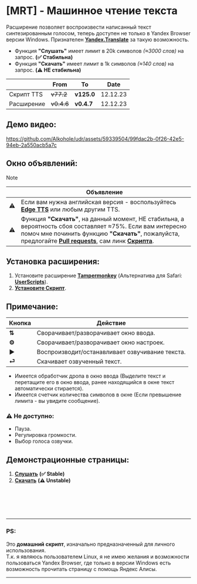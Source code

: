 # [MRT] - Машинное чтение текста
Расширение позволяет воспроизвести написанный текст синтезированным голосом, теперь доступен не только в Yandex Browser версии Windows. Признателен **[Yandex.Translate](https://translate.yandex.ru/)** за такую возможность.
- Функция **"Слушать"** имеет лимит в 20k символов *(≈3000 слов)* на запрос. **(✅ Cтабильна)**
- Функция **"Скачать"** имеет лимит в 1k символов *(≈140 слов)* на запрос. **(⚠️ НЕ стабильна)**

|  | From | To | Date |
|---|---|---|---|
| Скрипт TTS | ~~v77.2~~ | **v125.0** | 12.12.23 |
| Расширение | ~~v0.4.6~~ | **v0.4.7** | 12.12.23 |

## Демо видео:

https://github.com/Alkohole/udr/assets/59339504/99fdac2b-0f26-42e5-94eb-2a550acb5a7c

## Окно объявлений:

> [!Note]
> |  | Объявление |
> |----|---------|
> | ⚠️ | Если вам нужна английская версия - воспользуйтесь **[Edge TTS](https://github.com/EdgeTTS/EdgeTTS.github.io)** или любым другим TTS. |
> | ⚠️ | Функция **"Скачать"**, на данный момент, НЕ стабильна, а вероятность сбоя составляет ≈75%. Если вам интересно помоч мне починить функцию **"Скачать"**, пожалуйста, предлогайте **[Pull requests](https://github.com/Alkohole/udr/pulls)**, сам линк **[Скрипта](https://github.com/Alkohole/udr/blob/main/down.html#L81)**. |


## Установка расширения:

1. Установите расширение **[Tampermonkey](https://www.tampermonkey.net/)** (Альтернатива для Safari: **[UserScripts](https://apps.apple.com/app/userscripts/id1463298887 )**).
2. **[Установите Скрипт](https://github.com/Alkohole/udr/raw/main/mrt.user.js)**.

## Примечание:

| Кнопка | Действие |
|----|---------|
| **⇅** | Cворачивает/разворачивает окно ввода. |
| **⚙** | Cворачивает/разворачивает окно настроек. |
| **▶** | Воспроизводит/останавливает озвучивание текста. |
| **⏎** | Скачивает озвученный текст. |



- Имеется обработчик дропа в окно ввода (Выделите текст и перетащите его в окно ввода, ранее находящийся в окне текст автоматически стирается).
- Имеется счетчик количества символов в окне (Если превышение лимита - вы увидите сообщение).

### ⚠️ Не доступно:
- Пауза.
- Регулировка громкости.
- Выбор голоса озвучки.

## Демонстрационные страницы:
1. **[Слушать](https://alkohole.github.io/udr/)** **(✅ Stable)**
2. **[Скачать](https://alkohole.github.io/udr/down)** **(⚠️ Unstable)**

<br>
<br>
<br>
<br>
<hr>

### PS:
Это **домашний скрипт**, изначально предназначенный для личного использования. <br>
Т.к. я являюсь пользователем Linux, я не имею желания и возможности пользоваться Yandex Browser, где только в версии Windows есть возможность прочитать страницу с помощь Яндекс Алисы.

<hr>
